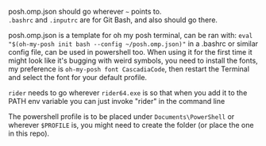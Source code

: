 posh.omp.json should go wherever `~` points to.  
`.bashrc` and `.inputrc` are for Git Bash, and also should go there.

posh.omp.json is a template for oh my posh terminal, can be ran with: `eval "$(oh-my-posh init bash --config ~/posh.omp.json)"` in a .bashrc or similar config file, can be used in powershell too. 
When using it for the first time it might look like it's bugging with weird symbols, you need to install the fonts, my preference is `oh-my-posh font CascadiaCode`, then restart the Terminal and select the font for your default profile.

`rider` needs to go wherever `rider64.exe` is so that when you add it to the PATH env variable you can just invoke "rider" in the command line

The powershell profile is to be placed under `Documents\PowerShell` or wherever `$PROFILE` is, you might need to create the folder (or place the one in this repo).